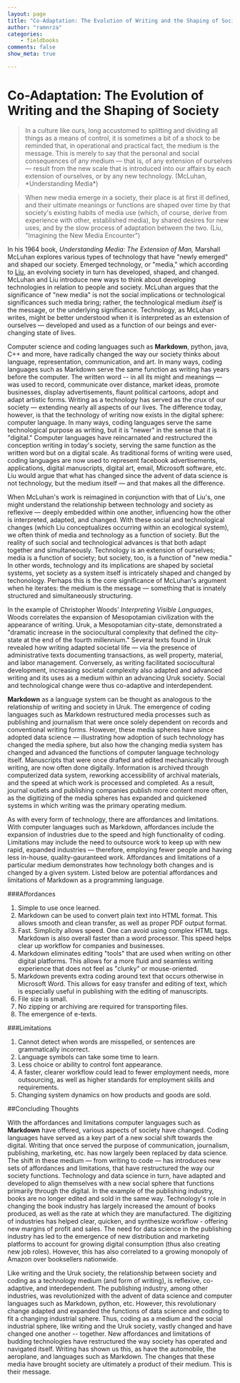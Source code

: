```yaml
---
layout: page  
title: "Co-Adaptation: The Evolution of Writing and the Shaping of Society"  
author: "ramnrza" 
categories:  
    - fieldbooks 
comments: false  
show_meta: true

---
```


# Co-Adaptation: The Evolution of Writing and the Shaping of Society
 

<blockquote> In a culture like ours, long accustomed to splitting and dividing all things as a means of control, it is sometimes a bit of a shock to be reminded that, in operational and practical fact, the medium is the message. This is merely to say that the personal and social consequences of any medium — that is, of any extension of ourselves — result from the new scale that is introduced into our affairs by each extension of ourselves, or by any new technology. (McLuhan, *Understanding Media*) </blockquote>


<blockquote> When new media emerge in a society, their place is at first ill defined, and their ultimate meanings or functions are shaped over time by that society's existing habits of media use (which, of course, derive from experience with other, established media), by shared desires for new uses, and by the slow process of adaptation between the two. (Liu, "Imagining the New Media Encounter") </blockquote>


In his 1964 book, *Understanding Media: The Extension of Man,* Marshall McLuhan explores various types of technology that have "newly emerged" and shaped our society. Emerged technology, or "media," which  according to [Liu](http://www.digitalhumanities.org/companion/view?docId=blackwell/9781405148641/9781405148641.xml&chunk.id=ss1-3-1&toc.depth=1&toc.id=ss1-3-1&brand=9781405148641_brand), an evolving society in turn has developed, shaped, and changed. McLuhan and Liu introduce new ways to think about developing technologies in relation to people and society. McLuhan argues that the significance of "new media" is not the social implications or technological significances such media bring; rather, the technological medium *itself* is the message, or the underlying significance. Technology, as McLuhan writes, might be better understood when it is interpreted as an extension of ourselves — developed and used as a function of our beings and ever-changing state of lives.


Computer science and coding languages such as **Markdown**, python, java, C++ and more, have radically changed the way our society thinks about language, representation, communication, and art. In many ways, coding languages such as Markdown serve the same function as writing has years before the computer. The written word -- in all its might and meanings — was used to record, communicate over distance, market ideas, promote businesses, display advertisements, flaunt political cartoons, adopt and adapt artistic forms. Writing as a technology has served as the crux of our society — extending nearly all aspects of our lives. The difference today, however, is that the technology of writing now exists in the digital sphere: computer language. In many ways, coding languages serve the same technological purpose as writing, but it is "newer" in the sense that it is "digital." Computer languages have reincarnated and restructured the conception writing in today's society, serving the same function as the written word but on a digital scale. As traditional forms of writing were used, coding languages are now used to represent facebook advertisements, applications, digital manuscripts, digital art, email, Microsoft software, etc. Liu would argue that what has changed since the advent of data science is not technology, but the medium itself — and that makes all the difference.


When McLuhan's work is reimagined in conjunction with that of Liu's, one might understand the relationship between technology and society as reflexive — deeply embedded within one another, influencing how the other is interpreted, adapted, and changed. With these social and technological changes (which Liu conceptualizes occurring within an ecological system), we often think of media and technology as a function of society. But the reality of such social and technological advances is that both adapt together and simultaneously. Technology is an extension of ourselves; media is a function of society; but society, too, is a function of "new media." In other words, technology and its implications are shaped by societal systems, yet society as a system itself is intricately shaped and changed by techonology. Perhaps this is the core significance of McLuhan's argument when he iterates: the medium is the message — something that is innately structured and simultaneously structuring.


In the example of Christopher Woods' *Interpreting Visible Languages*, Woods correlates the expansion of Mesopotamian civilization with the appearance of writing. Uruk, a Mesopotamian city-state, demonstrated a "dramatic increase in the sociocultural complexity that defined the city-state at the end of the fourth millennium." Several texts found in Uruk revealed how writing adapted societal life — via the presence of administrative texts documenting transactions, as well property, material, and labor management. Conversely, as writing facilitated sociocultural development, increasing societal complexity also adapted and advanced writing and its uses as a medium within an advancing Uruk society. Social and technological change were thus co-adaptive and interdependent.


**Markdown** as a language system can be thought as analogous to the relationship of writing and society in Uruk. The emergence of coding languages such as Markdown restructured media processes such as publishing and journalism that were once solely dependent on records and conventional writing forms. However, these media spheres have since adopted data science — illustrating how adoption of such technology has changed the media sphere, but also how the changing media system has changed and advanced the functions of computer language technology itself. Manuscripts that were once drafted and edited mechanically through writing, are now often done digitally. Information is archived through computerized data system, reworking accessibility of archival materials, and the speed at which work is processed and completed. As a result, journal outlets and publishing companies publish more content more often, as the digitizing of the media spheres has expanded and quickened systems in which writing was the primary operating medium.


As with every form of technology, there are affordances and limitations. With computer languages such as Markdown, affordances include the expansion of industries due to the speed and high functionality of coding. Limitations may include the need to outsource work to keep up with new rapid, expanded industries — therefore, employing fewer people and having less in-house, quality-gauranteed work. Affordances and limitations of a particular medium demonstrates how technology both changes and is changed by a given system. Listed below are potential affordances and limitations of Markdown as a programming language.


###Affordances

<ol>
<li>Simple to use once learned.</li>
<li>Markdown can be used to convert plain text into HTML format. This allows smooth and clean transfer, as well as proper PDF output format.</li>
<li>Fast. Simplicity allows speed. One can avoid using complex HTML tags. Markdown is also overall faster than a word processor. This speed helps clear up workflow for companies and businesses. </li>
<li>Markdown eliminates editing "tools" that are used when writing on other digital platforms. This allows for a more fluid and seamless writing experience that does not feel as "clunky" or mouse-oriented.</li>
<li> Markdown prevents extra coding around text that occurs otherwise in Microsoft Word. This allows for easy transfer and editing of text, which is especially useful in publishing with the editing of manuscripts.</li> 
<li> File size is small. </li>
<li> No zipping or archiving are required for transporting files. </li>
<li>The emergence of e-texts.</li>
</ol>


###Limitations

<ol>
<li> Cannot detect when words are misspelled, or sentences are grammatically incorrect. </li>
<li>Language symbols can take some time to learn.</li>
<li>Less choice or ability to control font appearance.</li>
<li> A faster, clearer workflow could lead to fewer employment needs, more outsourcing, as well as higher standards for employment skills and requirements. </li>
<li>Changing system dynamics on how products and goods are sold. </li>
</ol>


##Concluding Thoughts


With the affordances and limitations computer languages such as **Markdown** have offered, various aspects of society have changed. Coding languages have served as a key part of a new social shift towards the digital. Writing that once served the purpose of communication, journalism, publishing, marketing, etc. has now largely been replaced by data science. The shift in these medium — from writing to code — has introduces new sets of affordances and limitations, that have restructured the way our society functions. Technology and data science in turn, have adapted and developed to align themselves with a new social sphere that functions primarily through the digital. In the example of the publishing industry, books are no longer edited and sold in the same way. Technology's role in changing the book industry has largely increased the amount of books produced, as well as the rate at which they are manufactured. The digitizing of industries has helped clear, quicken, and synthesize workflow - offering new margins of profit and sales. The need for data science in the publishing industry has led to the emergence of new distribution and marketing platforms to account for growing digital consumption (thus also creating new job roles). However, this has also  correlated to a growing monopoly of Amazon over booksellers nationwide.


Like writing and the Uruk society, the relationship between society and coding as a technology medium (and form of writing), is reflexive, co-adaptive, and interdependent. The publishing industry, among other industries, was revolutionized with the advent of data science and computer languages such as Markdown, python, etc. However, this revolutionary change adapted and expanded the functions of data science and coding to fit a changing industrial sphere. Thus, coding as a medium and the social industrial sphere, like writing and the Uruk society, vastly changed and have changed one another -- together.   New affordances and limitations of budding technologies have restructured the way society has operated and navigated itself. Writing has shown us this, as have the automobile, the aeroplane, and languages such as Markdown. The changes that these media have brought society are ultimately a product of their medium. This is their message.
